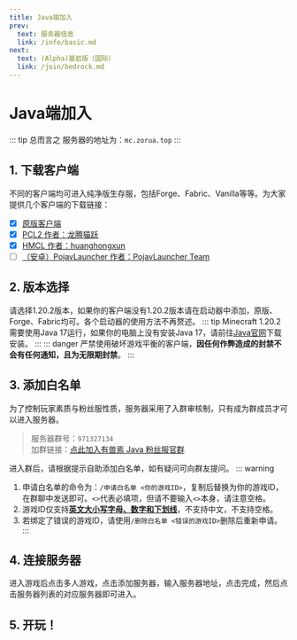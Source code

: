 ```yaml
---
title: Java端加入
prev: 
  text: 服务器信息
  link: /info/basic.md
next:
  text: (Alpha)基岩版（国际）
  link: /join/bedrock.md
---
```

# Java端加入
::: tip 总而言之
服务器的地址为：`mc.zorua.top`
:::
## 1. 下载客户端
不同的客户端均可进入纯净版生存服，包括Forge、Fabric、Vanilla等等。为大家提供几个客户端的下载链接：

- [x] [原版客户端](https://www.minecraft.net/zh-hans/download/alternative)
- [x] [PCL2 作者：龙腾猫跃](https://afdian.net/p/0164034c016c11ebafcb52540025c377)
- [x] [HMCL 作者：huanghongxun](https://github.com/HMCL-dev/HMCL/releases)
- [ ] [（安卓）PojavLauncher 作者：PojavLauncher Team](https://github.com/PojavLauncherTeam/PojavLauncher/releases)

## 2. 版本选择
请选择1.20.2版本，如果你的客户端没有1.20.2版本请在启动器中添加，原版、Forge、Fabric均可。各个启动器的使用方法不再赘述。
::: tip
Minecraft 1.20.2需要使用Java 17运行，如果你的电脑上没有安装Java 17，请前往[Java官网](https://www.oracle.com/cn/java/technologies/downloads/#java17)下载安装。
:::
::: danger
严禁使用破坏游戏平衡的客户端，**因任何作弊造成的封禁不会有任何通知，且为无限期封禁**。
:::

## 3. 添加白名单
为了控制玩家素质与粉丝服性质，服务器采用了入群审核制，只有成为群成员才可以进入服务器。

> 服务器群号：`971327134`<br>
加群链接：[点此加入有兽焉 Java 粉丝服官群](https://jq.qq.com/?_wv=1027&k=EcPiJtYh)

进入群后，请根据提示自助添加白名单，如有疑问可向群友提问。
::: warning
1. 申请白名单的命令为：`/申请白名单 <你的游戏ID>`，复制后替换为你的游戏ID，在群聊中发送即可。`<>`代表必填项，但请不要输入`<>`本身，请注意空格。
2. 游戏ID仅支持<u>**英文大小写字母、数字和下划线**</u>，不支持中文，不支持空格。
3. 若绑定了错误的游戏ID，请使用`/删除白名单 <错误的游戏ID>`删除后重新申请。
:::
## 4. 连接服务器
进入游戏后点击多人游戏，点击添加服务器，输入服务器地址，点击完成，然后点击服务器列表的对应服务器即可进入。

## 5. 开玩！
